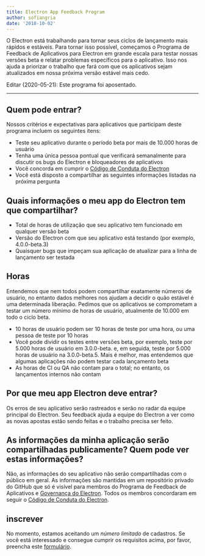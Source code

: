 ```yaml
---
title: Electron App Feedback Program
author: sofiangria
date: '2018-10-02'
---
```


O Electron está trabalhando para tornar seus ciclos de lançamento mais rápidos e estáveis. Para tornar isso possível, começamos o Programa de Feedback de Aplicativos para Electron em grande escala para testar nossas versões beta e relatar problemas específicos para o aplicativo. Isso nos ajuda a priorizar o trabalho que fará com que os aplicativos sejam atualizados em nossa próxima versão estável mais cedo.

Editar (2020-05-21): Este programa foi aposentado.

---

## Quem pode entrar?
Nossos critérios e expectativas para aplicativos que participam deste programa incluem os seguintes itens:
- Teste seu aplicativo durante o período beta por mais de 10.000 horas de usuário
- Tenha uma única pessoa pontual que verificará semanalmente para discutir os bugs do Electron e bloqueadores de aplicativos
- Você concorda em cumprir o [Código de Conduta do Electron](https://github.com/electron/electron/blob/master/CODE_OF_CONDUCT.md)
- Você está disposto a compartilhar as seguintes informações listadas na próxima pergunta

## Quais informações o meu app do Electron tem que compartilhar?
- Total de horas de utilização que seu aplicativo tem funcionado em qualquer versão beta
- Versão do Electron com que seu aplicativo está testando (por exemplo, 4.0.0-beta.3)
- Quaisquer bugs que impeçam sua aplicação de atualizar para a linha de lançamento ser testada

## Horas
Entendemos que nem todos podem compartilhar exatamente números de usuário, no entanto dados melhores nos ajudam a decidir o quão estável é uma determinada liberação. Pedimos que os aplicativos se comprometam a testar um número mínimo de horas de usuário, atualmente de 10.000 em todo o ciclo beta.
- 10 horas de usuário podem ser 10 horas de teste por uma hora, ou uma pessoa de teste por 10 horas
- Você pode dividir os testes entre versões beta, por exemplo, teste por 5.000 horas de usuário em 3.0.0-beta. e, em seguida, teste por 5.000 horas de usuário na 3.0.0-beta.5. Mais é melhor, mas entendemos que algumas aplicações não podem testar cada lançamento beta
- As horas de CI ou QA não contam para o total; no entanto, os lançamentos internos não contam

## Por que meu app Electron deve entrar?
Os erros de seu aplicativo serão rastreados e serão no radar da equipe principal do Electron. Seu feedback ajuda a equipe do Electron a ver como as novas apostas estão sendo feitas e o trabalho precisa ser feito.

## As informações da minha aplicação serão compartilhadas publicamente? Quem pode ver estas informações?
Não, as informações do seu aplicativo não serão compartilhadas com o público em geral. As informações são mantidas em um repositório privado do GitHub que só é visível para membros do Programa de Feedback de Aplicativos e [Governança do Electron](https://github.com/electron/governance). Todos os membros concordaram em seguir o [Código de Conduta do Electron](https://github.com/electron/electron/blob/master/CODE_OF_CONDUCT.md).

## inscrever
No momento, estamos aceitando um *número limitado* de cadastros. Se você está interessado e consegue cumprir os requisitos acima, por favor, preencha este [formulário](https://goo.gl/forms/OpMEKV75ScN6we7g1).
